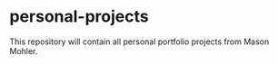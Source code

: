# personal-projects
This repository will contain all personal portfolio projects from Mason Mohler.
